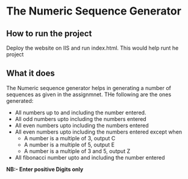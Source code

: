 ﻿The Numeric Sequence Generator
==============================

How to run the project
----------------------

Deploy the website on IIS and run index.html. This would help runt he project

What it does
------------

The Numeric sequence generator helps in generating a number of sequences as given in the assignmnet. THe following are the ones generated:
        
* All numbers up to and including the number entered.
* All odd numbers upto including the numbers entered
* All even numbers upto including the numbers entered
* All even numbers upto including the numbers entered except when
    * A number is a multiple of 3, output C 
    * A number is a multiple of 5, output E 
    * A number is a multiple of 3 and 5, output Z             
* All fibonacci number upto and including the number entered
    
    
**NB:- Enter positive Digits only**